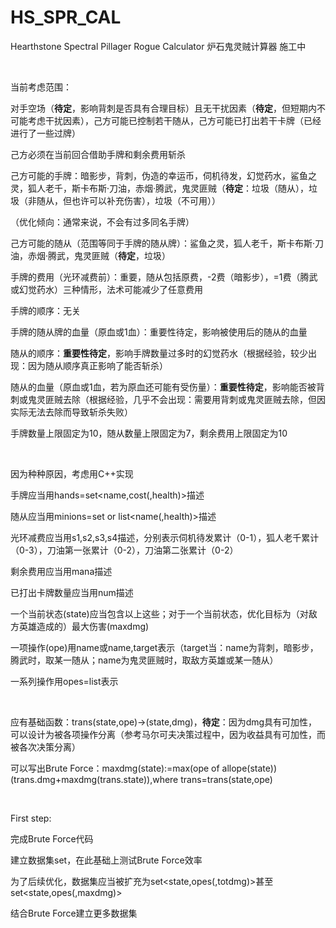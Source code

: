 # HS_SPR_CAL
Hearthstone Spectral Pillager Rogue Calculator
炉石鬼灵贼计算器 施工中

</br>

当前考虑范围：

对手空场（**待定**，影响背刺是否具有合理目标）且无干扰因素（**待定**，但短期内不可能考虑干扰因素），己方可能已控制若干随从，己方可能已打出若干卡牌（已经进行了一些过牌）

己方必须在当前回合借助手牌和剩余费用斩杀

己方可能的手牌：暗影步，背刺，伪造的幸运币，伺机待发，幻觉药水，鲨鱼之灵，狐人老千，斯卡布斯·刀油，赤烟·腾武，鬼灵匪贼（**待定**：垃圾（随从），垃圾（非随从，但也许可以补充伤害），垃圾（不可用））

（优化倾向：通常来说，不会有过多同名手牌）

己方可能的随从（范围等同于手牌的随从牌）：鲨鱼之灵，狐人老千，斯卡布斯·刀油，赤烟·腾武，鬼灵匪贼（**待定**，垃圾）

手牌的费用（光环减费前）：重要，随从包括原费，-2费（暗影步），=1费（腾武或幻觉药水）三种情形，法术可能减少了任意费用

手牌的顺序：无关

手牌的随从牌的血量（原血或1血）：重要性待定，影响被使用后的随从的血量

随从的顺序：**重要性待定**，影响手牌数量过多时的幻觉药水（根据经验，较少出现：因为随从顺序真正影响了能否斩杀）

随从的血量（原血或1血，若为原血还可能有受伤量）：**重要性待定**，影响能否被背刺或鬼灵匪贼去除（根据经验，几乎不会出现：需要用背刺或鬼灵匪贼去除，但因实际无法去除而导致斩杀失败）

手牌数量上限固定为10，随从数量上限固定为7，剩余费用上限固定为10

</br>

因为种种原因，考虑用C++实现

手牌应当用hands=set<name,cost(,health)>描述

随从应当用minions=set or list<name(,health)>描述

光环减费应当用s1,s2,s3,s4描述，分别表示伺机待发累计（0-1），狐人老千累计（0-3），刀油第一张累计（0-2），刀油第二张累计（0-2）

剩余费用应当用mana描述

已打出卡牌数量应当用num描述

一个当前状态(state)应当包含以上这些；对于一个当前状态，优化目标为（对敌方英雄造成的）最大伤害(maxdmg)

一项操作(ope)用name或name,target表示（target当：name为背刺，暗影步，腾武时，取某一随从；name为鬼灵匪贼时，取敌方英雄或某一随从）

一系列操作用opes=list<ope>表示
  
</br>

应有基础函数：trans(state,ope)->(state,dmg)，**待定**：因为dmg具有可加性，可以设计为被各项操作分离（参考马尔可夫决策过程中，因为收益具有可加性，而被各次决策分离）

可以写出Brute Force：maxdmg(state):=max(ope of allope(state))(trans.dmg+maxdmg(trans.state)),where trans=trans(state,ope)

</br>

First step:
  
完成Brute Force代码

建立数据集set<state>，在此基础上测试Brute Force效率

为了后续优化，数据集应当被扩充为set<state,opes(,totdmg)>甚至set<state,opes(,maxdmg)>

结合Brute Force建立更多数据集

